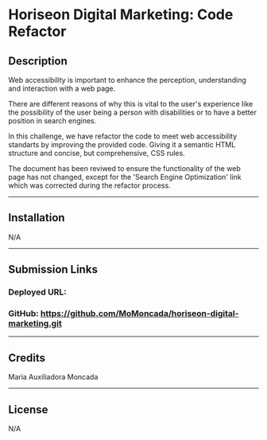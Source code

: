 
# Horiseon Digital Marketing: Code Refactor


## Description

Web accessibility is important to enhance the perception, understanding and interaction with a web page. 

There are different reasons of why this is vital to the user's experience like the possibility of the user being a person with disabilities or to have a better position in search engines. 

In this challenge, we have refactor the code to meet web accessibility standarts by improving the provided code. Giving it a semantic HTML structure and concise, but comprehensive, CSS rules.

The document has been reviwed to ensure the functionality of the web page has not changed, except for the 'Search Engine Optimization' link which was corrected during the refactor process.

-------------------


## Installation

N/A

--------------------

## Submission Links

### Deployed URL:

### GitHub: https://github.com/MoMoncada/horiseon-digital-marketing.git

---------------------


## Credits
Maria Auxiliadora Moncada

------------

## License
N/A